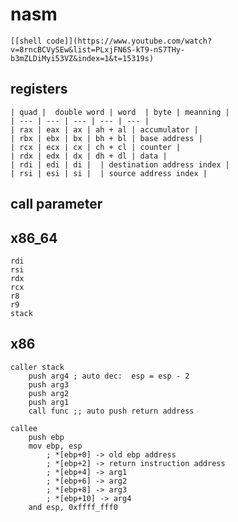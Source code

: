 # nasm 

    [[shell code]](https://www.youtube.com/watch?v=8rncBCVySEw&list=PLxjFN6S-kT9-nS7THy-b3mZLDiMyi53VZ&index=1&t=15319s)

## registers
    
    | quad |  double word | word  | byte | meanning |
    | --- | --- | --- | --- | --- |
    | rax | eax | ax | ah + al | accumulator |
    | rbx | ebx | bx | bh + bl | base address |
    | rcx | ecx | cx | ch + cl | counter |
    | rdx | edx | dx | dh + dl | data |
    | rdi | edi | di |  | destination address index |
    | rsi | esi | si |  | source address index |


## call parameter


## x86_64
    rdi
    rsi
    rdx
    rcx
    r8
    r9
    stack

## x86
    caller stack
        push arg4 ; auto dec:  esp = esp - 2
        push arg3
        push arg2
        push arg1
        call func ;; auto push return address

    callee
        push ebp
        mov ebp, esp
            ; *[ebp+0] -> old ebp address
            ; *[ebp+2] -> return instruction address
            ; *[ebp+4] -> arg1
            ; *[ebp+6] -> arg2
            ; *[ebp+8] -> arg3
            ; *[ebp+10] -> arg4
        and esp, 0xffff_fff0

